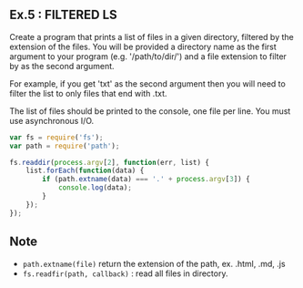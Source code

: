 Ex.5 : FILTERED LS
---

Create a program that prints a list of files in a given directory, 
filtered by the extension of the files. You will be provided a directory 
name as the first argument to your program (e.g. '/path/to/dir/') 
and a file extension to filter by as the second argument.

For example, if you get 'txt' as the second argument then you will 
need to filter the list to only files that end with .txt.

The list of files should be printed to the console, one file per line. 
You must use asynchronous I/O.

```js
var fs = require('fs');
var path = require('path');

fs.readdir(process.argv[2], function(err, list) {
	list.forEach(function(data) {
		if (path.extname(data) === '.' + process.argv[3]) {
			console.log(data);
		}
	});
});
```

## Note

- `path.extname(file)` return the extension of the path, ex. .html, .md, .js
- `fs.readfir(path, callback)` : read all files in directory.